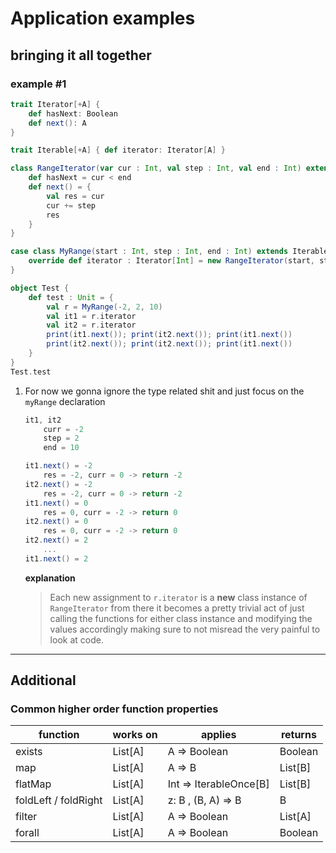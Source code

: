 # Application examples

## bringing it all together

### example #1

```scala
trait Iterator[+A] {
	def hasNext: Boolean
	def next(): A
}

trait Iterable[+A] { def iterator: Iterator[A] }

class RangeIterator(var cur : Int, val step : Int, val end : Int) extends Iterator[Int] {
	def hasNext = cur < end
	def next() = {
		val res = cur
		cur += step
		res
	}
}

case class MyRange(start : Int, step : Int, end : Int) extends Iterable[Int] {
	override def iterator : Iterator[Int] = new RangeIterator(start, step, end)
}

object Test {
	def test : Unit = {
		val r = MyRange(-2, 2, 10)
		val it1 = r.iterator
		val it2 = r.iterator
		print(it1.next()); print(it2.next()); print(it1.next())
		print(it2.next()); print(it2.next()); print(it1.next())
	}
}
Test.test
```

1. For now we gonna ignore the type related shit and just focus on the `myRange` declaration
    
    ```scala
    it1, it2
    	curr = -2
    	step = 2
    	end = 10
    
    it1.next() = -2 
    	res = -2, curr = 0 -> return -2
    it2.next() = -2
    	res = -2, curr = 0 -> return -2 
    it1.next() = 0
    	res = 0, curr = -2 -> return 0
    it2.next() = 0
    	res = 0, curr = -2 -> return 0
    it2.next() = 2
    	...
    it1.next() = 2 
    ```
    
    ************************explanation************************
    
    > Each new assignment to `r.iterator` is a ********new******** class instance of `RangeIterator` from there it becomes a pretty trivial act of just calling the functions for either class instance and modifying the values accordingly making sure to not misread the very painful to look at code.
    > 

---

## Additional

### Common higher order function properties

| function | works on  | applies | returns |
| --- | --- | --- | --- |
| exists | List[A] | A => Boolean | Boolean  |
| map | List[A] | A => B | List[B] |
| flatMap | List[A] | Int => IterableOnce[B] | List[B] |
| foldLeft / foldRight | List[A] | z: B , (B, A) => B | B |
| filter | List[A] | A => Boolean  | List[A] |
| forall | List[A] | A => Boolean | Boolean |